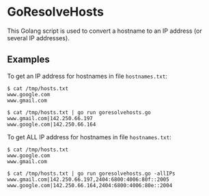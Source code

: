 # GoResolveHosts

This Golang script is used to convert a hostname to an IP address (or several IP addresses).

## Examples
To get an IP address for hostnames in file `hostnames.txt`: 
```
$ cat /tmp/hosts.txt
www.google.com
www.gmail.com

$ cat /tmp/hosts.txt | go run goresolvehosts.go
www.gmail.com|142.250.66.197
www.google.com|142.250.66.164
```


To get ALL IP address for hostnames in file `hostnames.txt`: 
```
$ cat /tmp/hosts.txt
www.google.com
www.gmail.com

$ cat /tmp/hosts.txt | go run goresolvehosts.go -allIPs
www.gmail.com|142.250.66.197,2404:6800:4006:80f::2005
www.google.com|142.250.66.164,2404:6800:4006:80e::2004
```

